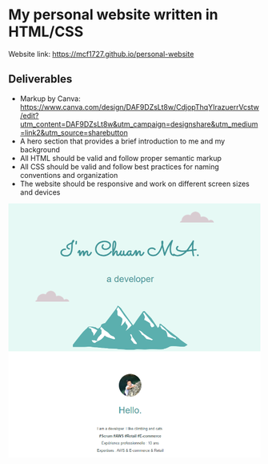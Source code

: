 # My personal website written in HTML/CSS
Website link: https://mcf1727.github.io/personal-website

## Deliverables
- Markup by Canva: https://www.canva.com/design/DAF9DZsLt8w/CdjopThqYIrazuerrVcstw/edit?utm_content=DAF9DZsLt8w&utm_campaign=designshare&utm_medium=link2&utm_source=sharebutton
- A hero section that provides a brief introduction to me and my background
- All HTML should be valid and follow proper semantic markup
- All CSS should be valid and follow best practices for naming conventions and organization
- The website should be responsive and work on different screen sizes and devices

<img width="800" alt="brif" src="https://github.com/mcf1727/personal-website/blob/main/assets/images/personal-page.png"/>
